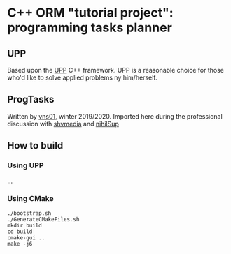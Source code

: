 # C++ ORM "tutorial project": programming tasks planner

## UPP

Based upon the [UPP](https://www.ultimatepp.org/) C++ framework.
UPP is a reasonable choice for those who'd like to solve applied problems ny him/herself.

## ProgTasks

Written by [vns01](https://github.com/xpinguin), winter 2019/2020.
Imported here during the professional discussion with [shvmedia](https://www.instagram.com/shvmedia) and [nihilSup](https://github.com/nihilSup)

## How to build

### Using UPP

...

### Using CMake

	./bootstrap.sh
	./GenerateCMakeFiles.sh
	mkdir build
	cd build
	cmake-gui ..
	make -j6
